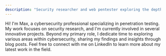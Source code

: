 ```yaml
---
description: "Security researcher and web pentester exploring the depths of application security. Sharing insights on vulnerabilities, exploitation techniques, and the art of ethical hacking."
---
```

Hi! I'm Max, a cybersecurity professional specializing in penetration testing. My work focuses on security research, and I'm currently involved in several innovative projects. Beyond my primary role, I dedicate time to exploring various areas within cybersecurity, sharing my findings and insights through blog posts. Feel free to connect with me on LinkedIn to learn more about my latest work in the field.